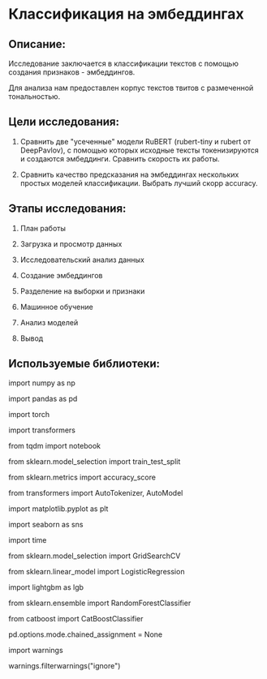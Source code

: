 # Классификация на эмбеддингах

## Описание: 

Исследование заключается в классификации текстов с помощью создания признаков - эмбеддингов.

Для анализа нам предоставлен корпус текстов твитов с размеченной тональностью.



## Цели исследования: 

1. Сравнить две "усеченные" модели RuBERT (rubert-tiny и rubert от DeepPavlov), с помощью которых исходные тексты токенизируются и создаются эмбеддинги. Сравнить скорость их работы.

2. Сравнить качество предсказания на эмбеддингах нескольких простых моделей классификации. Выбрать лучший скорр accuracy.




## Этапы исследования: 

1. План работы

2. Загрузка и просмотр данных

3. Исследовательский анализ данных

4. Создание эмбеддингов

5. Разделение на выборки и признаки

6. Машинное обучение

7. Анализ моделей

8. Вывод



## Используемые библиотеки:
 
import numpy as np

import pandas as pd

import torch

import transformers

from tqdm import notebook

from sklearn.model_selection import train_test_split

from sklearn.metrics import accuracy_score

from transformers import AutoTokenizer, AutoModel

import matplotlib.pyplot as plt

import seaborn as sns

import time

from sklearn.model_selection import GridSearchCV

from sklearn.linear_model import LogisticRegression

import lightgbm as lgb

from sklearn.ensemble import RandomForestClassifier

from catboost import CatBoostClassifier

pd.options.mode.chained_assignment = None

import warnings

warnings.filterwarnings("ignore")

